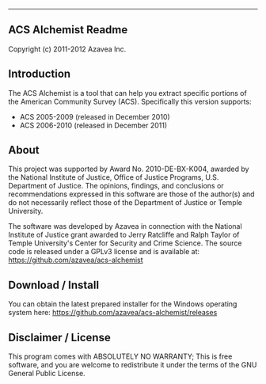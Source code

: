 -------------------------------------------------------------------------------
ACS Alchemist Readme
-------------------------------------------------------------------------------

Copyright (c) 2011-2012 Azavea Inc.


Introduction
-------------------------------------
The ACS Alchemist is a tool that can help you extract specific portions of the American Community Survey (ACS).  Specifically this version supports:
 * ACS 2005-2009 (released in December 2010)
 * ACS 2006-2010 (released in December 2011)


About
-------------------------------------
This project was supported by Award No. 2010-DE-BX-K004, awarded by the National Institute of Justice, Office of Justice Programs, U.S. Department of Justice. The opinions, findings, and conclusions or recommendations expressed in this software are those of the author(s) and do not necessarily reflect those of the Department of Justice or Temple University.

The software was developed by Azavea in connection with the National Institute of Justice grant awarded to Jerry Ratcliffe and Ralph Taylor of Temple University's Center for Security and Crime Science.  The source code is released under a GPLv3 license and is available at:  https://github.com/azavea/acs-alchemist

Download / Install
-------------------------------------
You can obtain the latest prepared installer for the Windows operating system here: https://github.com/azavea/acs-alchemist/releases


Disclaimer / License
-------------------------------------
This program comes with ABSOLUTELY NO WARRANTY; This is free software, and you are welcome to redistribute it under the terms of the GNU General Public License.
